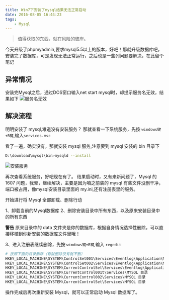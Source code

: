 ```yaml
---
title: Win7下安装了mysql结果无法正常启动
date: 2016-08-05 16:44:23
tags:
    - Mysql
---
```


> 值得获取的东西，就在风险的彼岸。

今天升级了phpmyadmin,要求mysql5.5以上的版本，好吧！那就升级数据库吧，安装完了数据库，可是发现无法正常运行，之后也是一些列问题要解决，在此留个笔记

<!-- more -->

## 异常情况

安装完Mysql之后，通过DOS窗口输入net start mysql时，却提示服务名无效，结果如下
![服务名无效](/img/201608/mysql56/noserver.jpg)

## 解决流程

明明安装了 mysql,难道没有安装服务？
那就查看一下系统服务，先按 `windows键+R键`,输入`services.msc`

看了一遍，确实没有，那就安装 mysql 服务,注意要到 mysql 安装的 bin 目录下
``` bash
D:\download\mysql\bin>mysqld --install
```
![安装服务](/img/201608/mysql56/mysqlinstall.jpg)

再次查看系统服务，好吧现在有了。
结果启动时，又有来新问题了，Mysql 的 1607 问题，我晕，继续解决，主要是因为咱之前装的 mysql 有些文件没删干净，端口被占用，像mysql安装目录里面的 my.ini,还有注册表里的服务。

开始进行将 Mysql 全部卸载、删除行动

1、卸载当前的Mysql数据库
2、删除安装目录中所有东西，以及原来安装目录中的所有东西

**警告** 原来目录中的 data 文件夹是你的数据库，根据自身情况选择性删除，可以直接移植到你新安装的数据库文件里哦！

3、进入注册表继续删除，先按 `windows键+R键`,输入 `regedit`
``` bash
# 按照下面的目录删除（有就删除没有就不删）
HKEY_LOCAL_MACHINE\SYSTEM\ControlSet001\Services\Eventlog\Application\MySQL 目录删除  
HKEY_LOCAL_MACHINE\SYSTEM\ControlSet002\Services\Eventlog\Application\MySQL 目录删除
HKEY_LOCAL_MACHINE\SYSTEM\CurrentControlSet\Services\Eventlog\Application\MySQL 目录删除  
HKEY_LOCAL_MACHINE\SYSTEM\CurrentControl001t\Services\MYSQL 目录 
HKEY_LOCAL_MACHINE\SYSTEM\CurrentControl002\Services\MYSQL 目录 
HKEY_LOCAL_MACHINE\SYSTEM\CurrentControlSet\Services\MYSQL 目录
```
操作完成后再次重新安装 Mysql，就可以正常启动 Mysql 数据库了。